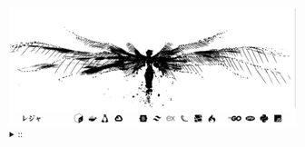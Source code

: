 <img src="./banner.png">
<details><summary> :: </summary>
<!--START_SECTION:waka-->

```
From: 09 August 2024 - To: 17 July 2025

Total Time: 1,632 hrs 4 mins

Python                     384 hrs 20 mins /////--------------------   21.75 %
PHP                        343 hrs 52 mins /////--------------------   19.46 %
Markdown                   219 hrs 19 mins ///----------------------   12.41 %
Other                      134 hrs 38 mins //-----------------------   07.62 %
```

<!--END_SECTION:waka-->
</details>
